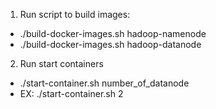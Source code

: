1. Run script to build images:
  - ./build-docker-images.sh hadoop-namenode
  - ./build-docker-images.sh hadoop-datanode

2. Run start containers
  - ./start-container.sh number_of_datanode
  - EX: ./start-container.sh 2

